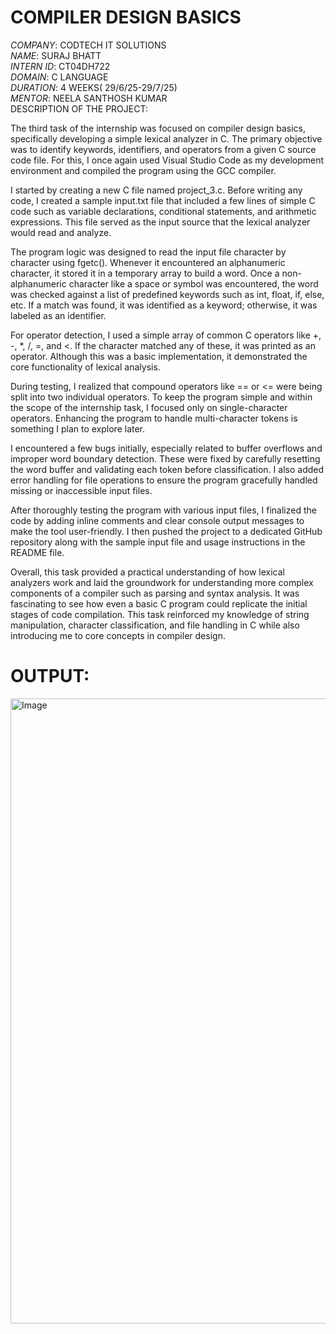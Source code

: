 # COMPILER DESIGN BASICS
*COMPANY*: CODTECH IT SOLUTIONS  
*NAME*: SURAJ BHATT  
*INTERN ID*: CT04DH722  
*DOMAIN*: C LANGUAGE  
*DURATION*: 4 WEEKS( 29/6/25-29/7/25)  
*MENTOR*: NEELA SANTHOSH KUMAR  
DESCRIPTION OF THE PROJECT:  

The third task of the internship was focused on compiler design basics, specifically developing a simple lexical analyzer in C. The primary objective was to identify keywords, identifiers, and operators from a given C source code file. For this, I once again used Visual Studio Code as my development environment and compiled the program using the GCC compiler.

I started by creating a new C file named project_3.c. Before writing any code, I created a sample input.txt file that included a few lines of simple C code such as variable declarations, conditional statements, and arithmetic expressions. This file served as the input source that the lexical analyzer would read and analyze.

The program logic was designed to read the input file character by character using fgetc(). Whenever it encountered an alphanumeric character, it stored it in a temporary array to build a word. Once a non-alphanumeric character like a space or symbol was encountered, the word was checked against a list of predefined keywords such as int, float, if, else, etc. If a match was found, it was identified as a keyword; otherwise, it was labeled as an identifier.

For operator detection, I used a simple array of common C operators like +, -, *, /, =, and <. If the character matched any of these, it was printed as an operator. Although this was a basic implementation, it demonstrated the core functionality of lexical analysis.

During testing, I realized that compound operators like == or <= were being split into two individual operators. To keep the program simple and within the scope of the internship task, I focused only on single-character operators. Enhancing the program to handle multi-character tokens is something I plan to explore later.

I encountered a few bugs initially, especially related to buffer overflows and improper word boundary detection. These were fixed by carefully resetting the word buffer and validating each token before classification. I also added error handling for file operations to ensure the program gracefully handled missing or inaccessible input files.

After thoroughly testing the program with various input files, I finalized the code by adding inline comments and clear console output messages to make the tool user-friendly. I then pushed the project to a dedicated GitHub repository along with the sample input file and usage instructions in the README file.

Overall, this task provided a practical understanding of how lexical analyzers work and laid the groundwork for understanding more complex components of a compiler such as parsing and syntax analysis. It was fascinating to see how even a basic C program could replicate the initial stages of code compilation. This task reinforced my knowledge of string manipulation, character classification, and file handling in C while also introducing me to core concepts in compiler design.

# OUTPUT:  
<img width="1919" height="1000" alt="Image" src="https://github.com/user-attachments/assets/44b16e05-ae5e-415f-a09a-9e818c943a03" />
